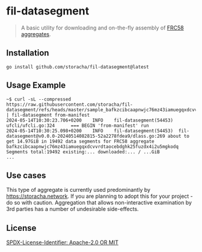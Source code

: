 fil-datasegment
=======================

> A basic utility for downloading and on-the-fly assembly of [FRC58 aggregates](https://github.com/filecoin-project/FIPs/blob/master/FRCs/frc-0058.md).

## Installation

```
go install github.com/storacha/fil-datasegment@latest
```

## Usage Example
```
~$ curl -sL --compressed https://raw.githubusercontent.com/storacha/fil-datasegment/refs/heads/master/sample_bafkzcibcaapnwjc76mz43iamuegqxdcvvrdtaocebdghk25fuzdx4i2u5mgkodq_frc58.json | fil-datasegment from-manifest
2024-05-14T10:30:23.706+0200    INFO    fil-datasegment(54453)  ufcli/ufcli.go:324      === BEGIN 'from-manifest' run
2024-05-14T10:30:25.098+0200    INFO    fil-datasegment(54453)  fil-datasegment@v0.0.0-20240514082815-52a2278fdea9/dlass.go:269 about to get 14.97GiB in 19492 data segments for FRC58 aggregate bafkzcibcaapnwjc76mz43iamuegqxdcvvrdtaocebdghk25fuzdx4i2u5mgkodq
Segments total:19492 existing:... downloaded:... / ...GiB
...
```

## Use cases

This type of aggregate is currently used predominantly by https://storacha.network. If you are planning to adopt this for your project - do so with caution. Aggregation that allows non-interactive examination by 3rd parties has a number of undesirable side-effects.

## License
[SPDX-License-Identifier: Apache-2.0 OR MIT](LICENSE.md)
